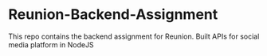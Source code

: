 # Reunion-Backend-Assignment
This repo contains the backend assignment for Reunion. Built APIs for social media platform in NodeJS
